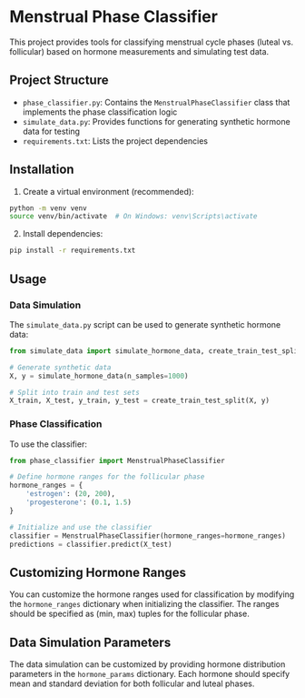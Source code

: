 # Menstrual Phase Classifier

This project provides tools for classifying menstrual cycle phases (luteal vs. follicular) based on hormone measurements and simulating test data.

## Project Structure

- `phase_classifier.py`: Contains the `MenstrualPhaseClassifier` class that implements the phase classification logic
- `simulate_data.py`: Provides functions for generating synthetic hormone data for testing
- `requirements.txt`: Lists the project dependencies

## Installation

1. Create a virtual environment (recommended):
```bash
python -m venv venv
source venv/bin/activate  # On Windows: venv\Scripts\activate
```

2. Install dependencies:
```bash
pip install -r requirements.txt
```

## Usage

### Data Simulation

The `simulate_data.py` script can be used to generate synthetic hormone data:

```python
from simulate_data import simulate_hormone_data, create_train_test_split

# Generate synthetic data
X, y = simulate_hormone_data(n_samples=1000)

# Split into train and test sets
X_train, X_test, y_train, y_test = create_train_test_split(X, y)
```

### Phase Classification

To use the classifier:

```python
from phase_classifier import MenstrualPhaseClassifier

# Define hormone ranges for the follicular phase
hormone_ranges = {
    'estrogen': (20, 200),
    'progesterone': (0.1, 1.5)
}

# Initialize and use the classifier
classifier = MenstrualPhaseClassifier(hormone_ranges=hormone_ranges)
predictions = classifier.predict(X_test)
```

## Customizing Hormone Ranges

You can customize the hormone ranges used for classification by modifying the `hormone_ranges` dictionary when initializing the classifier. The ranges should be specified as (min, max) tuples for the follicular phase.

## Data Simulation Parameters

The data simulation can be customized by providing hormone distribution parameters in the `hormone_params` dictionary. Each hormone should specify mean and standard deviation for both follicular and luteal phases. 